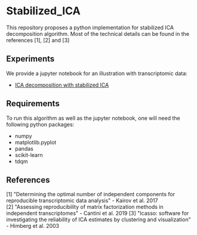 # Stabilized_ICA

This repository proposes a python implementation for stabilized ICA decomposition algorithm. Most of the technical details can be found in the references [1], [2] and [3]


## Experiments

We provide a jupyter notebook for an illustration with transcriptomic data:
* [ICA decomposition with stabilized ICA](transcriptomic_ICA.ipynb)

## Requirements

To run this algorithm as well as the jupyter notebook, one will need the following python packages:
* numpy
* matplotlib.pyplot
* pandas
* scikit-learn
* tdqm 

## References

[1] "Determining the optimal number of independent components for reproducible transcriptomic data analysis" - Kairov et al. 2017   
[2] "Assessing reproducibility of matrix factorization methods in independent transcriptomes" - Cantini et al. 2019
[3] "Icasso: software for investigating the reliability of ICA estimates by clustering and visualization" - Himberg et al. 2003